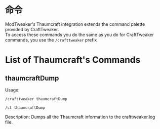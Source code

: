 # 命令

ModTweaker's Thaumcraft integration extends the command palette provided by CraftTweaker.  
To access these commands you do the same as you do for CraftTweaker commands, you use the `/crafttweaker` prefix

# List of Thaumcraft's Commands

## thaumcraftDump

Usage:

`/crafttweaker thaumcraftDump`

`/ct thaumcraftDump`

Description: Dumps all the Thaumcraft information to the crafttweaker.log file.
